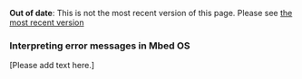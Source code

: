 <span class="warnings">**Out of date**: This is not the most recent version of this page. Please see [the most recent version](y)</span>
### Interpreting error messages in Mbed OS

[Please add text here.]
